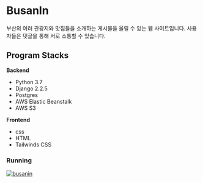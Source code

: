 # BusanIn

부산의 여러 관광지와 맛집들을 소개하는 게시물을 올릴 수 있는 웹 사이트입니다. 사용자들은 댓글을 통해 서로 소통할 수 있습니다.

## Program Stacks

**Backend**

- Python 3.7
- Django 2.2.5
- Postgres
- AWS Elastic Beanstalk
- AWS S3

**Frontend**

- css
- HTML
- Tailwinds CSS

### Running

[![busanin](https://img.youtube.com/vi/NV_fJ2Fq48E/0.jpg)](https://www.youtube.com/watch?v=nTb7JKrVl7Q&t=268s)
